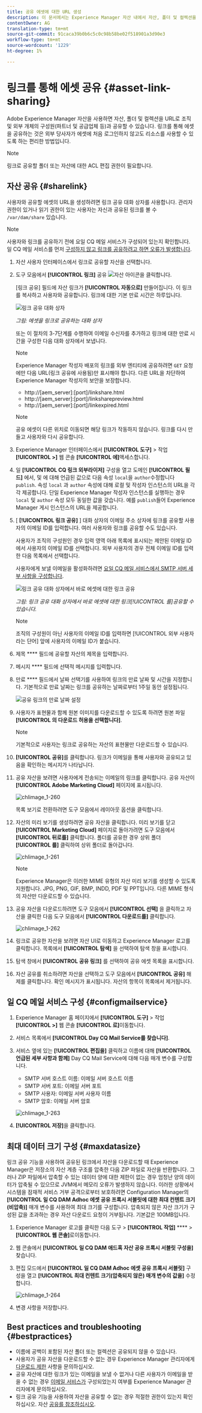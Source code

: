 ```yaml
---
title: 공유 에셋에 대한 URL 생성
description: 이 문서에서는 Experience Manager 자산 내에서 자산, 폴더 및 컬렉션을 외부 당사자에게 URL로 공유하는 방법에 대해 설명합니다.
contentOwner: AG
translation-type: tm+mt
source-git-commit: 91caca39b0b6c5c0c98b58be02f518901a3d90e3
workflow-type: tm+mt
source-wordcount: '1229'
ht-degree: 1%

---
```



# 링크를 통해 에셋 공유 {#asset-link-sharing}

Adobe Experience Manager 자산을 사용하면 자산, 폴더 및 컬렉션을 URL로 조직 및 외부 개체의 구성원(파트너 및 공급업체 등)과 공유할 수 있습니다. 링크를 통해 에셋을 공유하는 것은 외부 당사자가 에셋에 처음 로그인하지 않고도 리소스를 사용할 수 있도록 하는 편리한 방법입니다.

>[!NOTE]
>
>링크로 공유할 폴더 또는 자산에 대한 ACL 편집 권한이 필요합니다.

## 자산 공유 {#sharelink}

사용자와 공유할 에셋의 URL을 생성하려면 링크 공유 대화 상자를 사용합니다. 관리자 권한이 있거나 읽기 권한이 있는 사용자는 자신과 공유된 링크를 볼 수 `/var/dam/share` 있습니다.

>[!NOTE]
>
>사용자와 링크를 공유하기 전에 요일 CQ 메일 서비스가 구성되어 있는지 확인합니다. 일 CQ 메일 서비스를 먼저 [구성하지 않고 링크를 공유하려고 하면 오류가 발생합니다](/help/assets/link-sharing.md#configmailservice).

1. 자산 사용자 인터페이스에서 링크로 공유할 자산을 선택합니다.
1. 도구 모음에서 **[!UICONTROL 링크]** 공유 ![자산 아이콘을 클릭합니다](assets/do-not-localize/assets_share.png).

   [링크 공유] 필드에 자산 링크가 **[!UICONTROL 자동으로]** 만들어집니다. 이 링크를 복사하고 사용자와 공유합니다. 링크에 대한 기본 만료 시간은 하루입니다.

   ![링크 공유 대화 상자](assets/Link-sharing-dialog-box.png)

   *그림: 에셋을 링크로 공유하는 대화 상자*

   또는 이 절차의 3-7단계를 수행하여 이메일 수신자를 추가하고 링크에 대한 만료 시간을 구성한 다음 대화 상자에서 보냅니다.

   >[!NOTE]
   >
   >Experience Manager 작성자 배포의 링크를 외부 엔티티에 공유하려면 `GET` 요청에만 다음 URL(링크 공유에 사용됨)만 표시해야 합니다. 다른 URL을 차단하여 Experience Manager 작성자의 보안을 보장합니다.
   >
   >* http://[aem_server]:[port]/linkshare.html
   >* http://[aem_server]:[port]/linksharepreview.html
   >* http://[aem_server]:[port]/linkexpired.html


   >[!NOTE]
   >
   >공유 에셋이 다른 위치로 이동되면 해당 링크가 작동하지 않습니다. 링크를 다시 만들고 사용자와 다시 공유합니다.

1. Experience Manager 인터페이스에서 **[!UICONTROL 도구]** > 작업 **[!UICONTROL >]** 웹 콘솔 **[!UICONTROL 에]**&#x200B;액세스합니다.

1. 일 **[!UICONTROL CQ 링크 외부라이저]** 구성을 열고 도메인 **[!UICONTROL 필드]** 에서, 및 에 대해 언급된 값으로 다음 속성 `local`을 `author`수정합니다 `publish`. 속성 `local` 과 `author` 속성에 대해 로컬 및 작성자 인스턴스의 URL을 각각 제공합니다. 단일 Experience Manager 작성자 인스턴스를 실행하는 경우 `local` 및 `author` 속성 모두 동일한 값을 갖습니다. 예를 `publish`들어 Experience Manager 게시 인스턴스의 URL을 제공합니다.

1. [ **[!UICONTROL 링크 공유]** ] 대화 상자의 이메일 주소 상자에 링크를 공유할 사용자의 이메일 ID를 입력합니다. 여러 사용자와 링크를 공유할 수도 있습니다.

   사용자가 조직의 구성원인 경우 입력 영역 아래 목록에 표시되는 제안된 이메일 ID에서 사용자의 이메일 ID를 선택합니다. 외부 사용자의 경우 전체 이메일 ID를 입력한 다음 목록에서 선택합니다.

   사용자에게 보낼 이메일을 활성화하려면 [요일 CQ 메일 서비스에서 SMTP 서버 세부 사항을 구성합니다](#configmailservice).

   ![링크 공유 대화 상자에서 바로 에셋에 대한 링크 공유](assets/Asset-Sharing-LinkShareDialog.png)

   *그림: 링크 공유 대화 상자에서 바로 에셋에 대한 링크[!UICONTROL 를]공유할 수 있습니다.*

   >[!NOTE]
   >
   >조직의 구성원이 아닌 사용자의 이메일 ID를 입력하면 [!UICONTROL 외부 사용자라는 단어] 앞에 사용자의 이메일 ID가 붙습니다.

1. 제목 **** 필드에 공유할 자산의 제목을 입력합니다.

1. 메시지 **** 필드에 선택적 메시지를 입력합니다.

1. 만료 **** 필드에서 날짜 선택기를 사용하여 링크의 만료 날짜 및 시간을 지정합니다. 기본적으로 만료 날짜는 링크를 공유하는 날짜로부터 1주일 동안 설정됩니다.

   ![공유 링크의 만료 날짜 설정](assets/Set-shared-link-expiration.png)

1. 사용자가 표현물과 함께 원본 이미지를 다운로드할 수 있도록 하려면 원본 파일 **[!UICONTROL 의 다운로드 허용을 선택합니다]**.

   >[!NOTE]
   >
   >기본적으로 사용자는 링크로 공유하는 자산의 표현물만 다운로드할 수 있습니다.

1. **[!UICONTROL 공유]**&#x200B;를 클릭합니다. 링크가 이메일을 통해 사용자와 공유되고 있음을 확인하는 메시지가 나타납니다.
1. 공유 자산을 보려면 사용자에게 전송되는 이메일의 링크를 클릭합니다. 공유 자산이 **[!UICONTROL Adobe Marketing Cloud]** 페이지에 표시됩니다.

   ![chlimage_1-260](assets/chlimage_1-545.png)

   목록 보기로 전환하려면 도구 모음에서 레이아웃 옵션을 클릭합니다.

1. 자산의 미리 보기를 생성하려면 공유 자산을 클릭합니다. 미리 보기를 닫고 **[!UICONTROL Marketing Cloud]** 페이지로 돌아가려면 도구 모음에서 **[!UICONTROL 뒤로를]** 클릭합니다. 폴더를 공유한 경우 상위 폴더 **[!UICONTROL 를]** 클릭하여 상위 폴더로 돌아갑니다.

   ![chlimage_1-261](assets/chlimage_1-546.png)

   >[!NOTE]
   >
   >Experience Manager은 이러한 MIME 유형의 자산 미리 보기를 생성할 수 있도록 지원합니다. JPG, PNG, GIF, BMP, INDD, PDF 및 PPT입니다. 다른 MIME 형식의 자산만 다운로드할 수 있습니다.

1. 공유 자산을 다운로드하려면 도구 모음에서 **[!UICONTROL 선택]** 을 클릭하고 자산을 클릭한 다음 도구 모음에서 **[!UICONTROL 다운로드를]** 클릭합니다.

   ![chlimage_1-262](assets/chlimage_1-547.png)

1. 링크로 공유한 자산을 보려면 자산 UI로 이동하고 Experience Manager 로고를 클릭합니다. 목록에서 **[!UICONTROL 탐색]** 을 선택하여 탐색 창을 표시합니다.
1. 탐색 창에서 **[!UICONTROL 공유 링크]** 를 선택하여 공유 에셋 목록을 표시합니다.
1. 자산 공유를 취소하려면 자산을 선택하고 도구 모음에서 **[!UICONTROL 공유]** 해제를 클릭합니다. 확인 메시지가 표시됩니다. 자산의 항목이 목록에서 제거됩니다.

## 일 CQ 메일 서비스 구성 {#configmailservice}

1. Experience Manager 홈 페이지에서 **[!UICONTROL 도구]** > 작업 **[!UICONTROL >]** 웹 콘솔 **[!UICONTROL 로]**&#x200B;이동합니다.
1. 서비스 목록에서 **[!UICONTROL Day CQ Mail Service를 찾습니다]**.
1. 서비스 옆에 있는 **[!UICONTROL 편집을]** 클릭하고 이름에 대해 **[!UICONTROL 언급된 세부 사항과 함께]** Day CQ Mail Service에 대해 다음 매개 변수를 구성합니다.

   * SMTP 서버 호스트 이름: 이메일 서버 호스트 이름
   * SMTP 서버 포트: 이메일 서버 포트
   * SMTP 사용자: 이메일 서버 사용자 이름
   * SMTP 암호: 이메일 서버 암호

   ![chlimage_1-263](assets/chlimage_1-548.png)

1. **[!UICONTROL 저장]**&#x200B;을 클릭합니다.

## 최대 데이터 크기 구성 {#maxdatasize}

링크 공유 기능을 사용하여 공유된 링크에서 자산을 다운로드할 때 Experience Manager은 저장소의 자산 계층 구조를 압축한 다음 ZIP 파일로 자산을 반환합니다. 그러나 ZIP 파일에서 압축할 수 있는 데이터 양에 대한 제한이 없는 경우 엄청난 양의 데이터가 압축될 수 있으므로 JVM에서 메모리 오류가 발생하지 않습니다. 이러한 상황에서 시스템을 잠재적 서비스 거부 공격으로부터 보호하려면 Configuration Manager의 **[!UICONTROL 일 CQ DAM Adhoc 에셋 공유 프록시 서블릿에 대한 최대 컨텐트 크기(비압축)]** 매개 변수를 사용하여 최대 크기를  구성합니다. 압축되지 않은 자산 크기가 구성된 값을 초과하는 경우 자산 다운로드 요청이 거부됩니다. 기본값은 100MB입니다.

1. Experience Manager 로고를 클릭한 다음 도구 > **[!UICONTROL 작업]** **** > **[!UICONTROL 웹 콘솔]**&#x200B;로이동합니다.
1. 웹 콘솔에서 **[!UICONTROL 일 CQ DAM 애드혹 자산 공유 프록시 서블릿 구성을]** 찾습니다.
1. 편집 모드에서 **[!UICONTROL 일 CQ DAM Adhoc 에셋 공유 프록시 서블릿]** 구성을 열고 **[!UICONTROL 최대 컨텐트 크기(압축되지 않은) 매개 변수의 값을]** 수정합니다.

   ![chlimage_1-264](assets/chlimage_1-549.png)

1. 변경 사항을 저장합니다.

## Best practices and troubleshooting {#bestpractices}

* 이름에 공백이 포함된 자산 폴더 또는 컬렉션은 공유되지 않을 수 있습니다.
* 사용자가 공유 자산을 다운로드할 수 없는 경우 Experience Manager 관리자에게 [다운로드 제한](#maxdatasize) 사항을 문의하십시오.
* 공유 자산에 대한 링크가 있는 이메일을 보낼 수 없거나 다른 사용자가 이메일을 받을 수 없는 경우 [이메일 서비스가](#configmailservice) 구성되었는지 여부를 Experience Manager 관리자에게 문의하십시오.
* 링크 공유 기능을 사용하여 자산을 공유할 수 없는 경우 적절한 권한이 있는지 확인하십시오. 자산 [공유를 참조하십시오](#sharelink).
